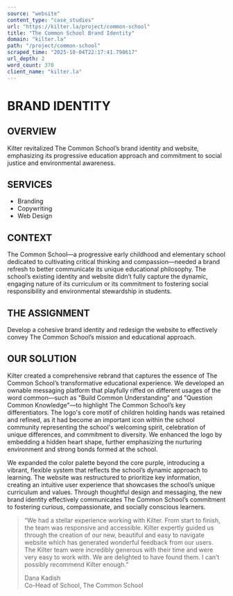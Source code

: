 ```yaml
---
source: "website"
content_type: "case_studies"
url: "https://kilter.la/project/common-school"
title: "The Common School Brand Identity"
domain: "kilter.la"
path: "/project/common-school"
scraped_time: "2025-10-04T22:17:41.798617"
url_depth: 2
word_count: 370
client_name: "kilter.la"
---
```


# BRAND IDENTITY

## OVERVIEW﻿

Kilter revitalized The Common School’s brand identity and website, emphasizing its progressive education approach and commitment to social justice and environmental awareness.

## SERVICES

* Branding  
* Copywriting  
* Web Design

## CONTEXT

The Common School—a progressive early childhood and elementary school dedicated to cultivating critical thinking and compassion—needed a brand refresh to better communicate its unique educational philosophy. The school’s existing identity and website didn’t fully capture the dynamic, engaging nature of its curriculum or its commitment to fostering social responsibility and environmental stewardship in students.

## THE ASSIGNMENT

Develop a cohesive brand identity and redesign the website to effectively convey The Common School’s mission and educational approach.

## OUR SOLUTION

Kilter created a comprehensive rebrand that captures the essence of The Common School’s transformative educational experience. We developed an ownable messaging platform that playfully riffed on different usages of the word common—such as "Build Common Understanding" and "Question Common Knowledge"—to highlight The Common School’s key differentiators. The logo's core motif of children holding hands was retained and refined, as it had become an important icon within the school community representing the school's welcoming spirit, celebration of unique differences, and commitment to diversity. We enhanced the logo by embedding a hidden heart shape, further emphasizing the nurturing environment and strong bonds formed at the school.

We expanded the color palette beyond the core purple, introducing a vibrant, flexible system that reflects the school’s dynamic approach to learning. The website was restructured to prioritize key information, creating an intuitive user experience that showcases the school’s unique curriculum and values. Through thoughtful design and messaging, the new brand identity effectively communicates The Common School’s commitment to fostering curious, compassionate, and socially conscious learners.

> “We had a stellar experience working with Kilter. From start to finish, the team was responsive and accessible. Kilter expertly guided us through the creation of our new, beautiful and easy to navigate website which has generated wonderful feedback from our users. The Kilter team were incredibly generous with their time and were very easy to work with. We are delighted to have found them. I can’t possibly recommend Kilter enough.”
> 
> Dana Kadish  
> Co-Head of School, The Common School